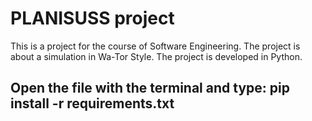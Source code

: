 # PLANISUSS project
This is a project for the course of Software Engineering.
The project is about a simulation in Wa-Tor Style.
The project is developed in Python.

## Open the file with the terminal and type: pip install -r requirements.txt
